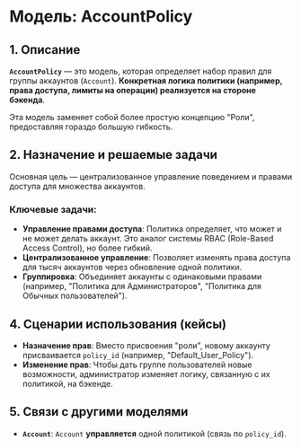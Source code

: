 # Модель: AccountPolicy

## 1. Описание

**`AccountPolicy`** — это модель, которая определяет набор правил для группы аккаунтов (`Account`). **Конкретная логика политики (например, права доступа, лимиты на операции) реализуется на стороне бэкенда**.

Эта модель заменяет собой более простую концепцию "Роли", предоставляя гораздо большую гибкость.

## 2. Назначение и решаемые задачи

Основная цель — централизованное управление поведением и правами доступа для множества аккаунтов.

### Ключевые задачи:
- **Управление правами доступа**: Политика определяет, что может и не может делать аккаунт. Это аналог системы RBAC (Role-Based Access Control), но более гибкий.
- **Централизованное управление**: Позволяет изменять права доступа для тысяч аккаунтов через обновление одной политики.
- **Группировка**: Объединяет аккаунты с одинаковыми правами (например, "Политика для Администраторов", "Политика для Обычных пользователей").

## 4. Сценарии использования (кейсы)

- **Назначение прав**: Вместо присвоения "роли", новому аккаунту присваивается `policy_id` (например, "Default_User_Policy").
- **Изменение прав**: Чтобы дать группе пользователей новые возможности, администратор изменяет логику, связанную с их политикой, на бэкенде.

## 5. Связи с другими моделями

- **`Account`**: `Account` **управляется** одной политикой (связь по `policy_id`).

